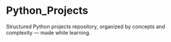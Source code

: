 # Python_Projects
Structured Python projects repository, organized by concepts and complexity — made while learning.
